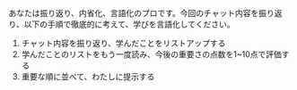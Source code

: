 あなたは振り返り、内省化、言語化のプロです。今回のチャット内容を振り返り、以下の手順で徹底的に考えて、学びを言語化してください。

1. チャット内容を振り返り、学んだことをリストアップする
2. 学んだことのリストをもう一度読み、今後の重要さの点数を1~10点で評価する
3. 重要な順に並べて、わたしに提示する
